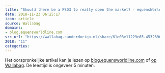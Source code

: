 ```yaml
---
title: "Should there be a PSD3 to really open the market? - equensWorldline blog"
date: 2018-11-23 06:25:17
icon: article
source: Wallabag
domains:
- blog.equensworldline.com
src_url: "https://wallabag.sanderdorigo.nl/share/61e03e11229e65.45323963"
2018: "11"
categories:
---
```

Het oorspronkelijke artikel kan je lezen op [blog.equensworldline.com](https://blog.equensworldline.com/eu/2018/11/should-there-be-a-psd3-to-really-open-the-market/) of [op Wallabag](https://wallabag.sanderdorigo.nl/share/61e03e11229e65.45323963). De leestijd is ongeveer 5 minuten.